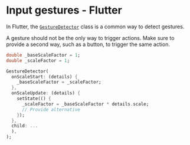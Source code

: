 # Input gestures - Flutter

In Flutter, the [`GestureDetector`](https://api.flutter.dev/flutter/widgets/GestureDetector-class.html) class is a common way to detect gestures.

A gesture should not be the only way to trigger actions. Make sure to provide a second way, such as a button, to trigger the same action.

```dart
double _baseScaleFactor = 1;
double _scaleFactor = 1;

GestureDetector(
  onScaleStart: (details) {
    _baseScaleFactor = _scaleFactor;
  },
  onScaleUpdate: (details) {
    setState(() {
      _scaleFactor = _baseScaleFactor * details.scale;
      // Provide alternative
    });
  },
  child: ...
  ),
);
```
